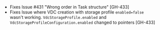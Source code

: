* Fixes Issue #431 "Wrong order in Task structure" [GH-433]
* Fixes Issue where VDC creation with storage profile `enabled=false` wasn't working. `VdcStorageProfile.enabled` and `VdcStorageProfileConfiguration.enabled` changed to pointers [GH-433]
